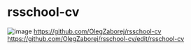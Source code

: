 # rsschool-cv
![image](https://user-images.githubusercontent.com/19719778/172237395-5c6199b7-d042-43f5-919f-f1f13e9f363c.png)
https://github.com/OlegZaborej/rsschool-cv
https://github.com/OlegZaborej/rsschool-cv/edit/rsschool-cv
